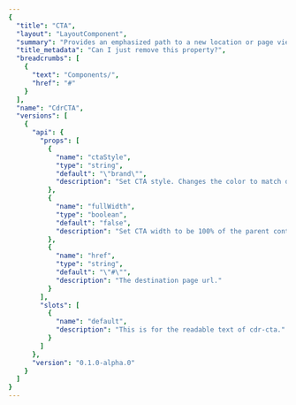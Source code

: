 ```yaml
---
{
  "title": "CTA",
  "layout": "LayoutComponent",
  "summary": "Provides an emphasized path to a new location or page view. It’s primary purpose is for selling or marketing a product(s) and entices users to perform an action. ",
  "title_metadata": "Can I just remove this property?",
  "breadcrumbs": [
    {
      "text": "Components/",
      "href": "#"
    }
  ],
  "name": "CdrCTA",
  "versions": [
    {
      "api": {
        "props": [
          {
            "name": "ctaStyle",
            "type": "string",
            "default": "\"brand\"",
            "description": "Set CTA style. Changes the color to match different themes. Possible values: { brand, dark, light, sale }"
          },
          {
            "name": "fullWidth",
            "type": "boolean",
            "default": "false",
            "description": "Set CTA width to be 100% of the parent container."
          },
          {
            "name": "href",
            "type": "string",
            "default": "\"#\"",
            "description": "The destination page url."
          }
        ],
        "slots": [
          {
            "name": "default",
            "description": "This is for the readable text of cdr-cta."
          }
        ]
      },
      "version": "0.1.0-alpha.0"
    }
  ]
}
---
```


<cdr-doc-tabs>
<template slot="Overview">
<cdr-doc-table-of-contents-shell>

## Brand

Use CTA blue link as an alternative.

<cdr-doc-example-code-pair repository-href="https://github.com/rei/rei-cedar/tree/18.07.1/src/components/cta" sandbox-ref="https://codesandbox.io/s/9ojj43x1op">

```html
  <cdr-cta 
    href="https://rei.com"
  >
    Explore travel tips &amp; gear
  </cdr-cta>
```

</cdr-doc-example-code-pair>

## Dark

Use CTA dark link over a light background image or color to provide proper contrast.

<cdr-doc-example-code-pair repository-href="https://github.com/rei/rei-cedar/tree/18.07.1/src/components/cta" sandbox-ref="https://codesandbox.io/s/9ojj43x1op">

```html
  <cdr-cta 
    href="https://rei.com"
    cta-style="dark"
  >
    Explore travel tips &amp; gear
  </cdr-cta>
```

</cdr-doc-example-code-pair>

## Light

Use CTA Light link over a dark background image or color to provide proper contrast.

<cdr-doc-example-code-pair repository-href="https://github.com/rei/rei-cedar/tree/18.07.1/src/components/cta" sandbox-ref="https://codesandbox.io/s/9ojj43x1op">

```html
  <cdr-cta 
    href="https://rei.com"
    cta-style="light"
  >
    Explore travel tips &amp; gear
  </cdr-cta>
```

</cdr-doc-example-code-pair>

## Sale

Use CTA red link for sale or off-price placements.

<cdr-doc-example-code-pair repository-href="https://github.com/rei/rei-cedar/tree/18.07.1/src/components/cta" sandbox-ref="https://codesandbox.io/s/9ojj43x1op">

```html
  <cdr-cta 
    href="https://rei.com"
    cta-style="sale"
  >
    Shop top-rated gear
  </cdr-cta>
```

</cdr-doc-example-code-pair>

## Elevated

Use elevated when...

<cdr-doc-example-code-pair repository-href="https://github.com/rei/rei-cedar/tree/18.07.1/src/components/cta" sandbox-ref="https://codesandbox.io/s/9ojj43x1op">

```html
  <cdr-cta 
    href="https://rei.com"
    modifier="elevated"
  >
    Explore travel tips &amp; gear
  </cdr-cta>
```

</cdr-doc-example-code-pair>

</cdr-doc-table-of-contents-shell>
</template>

<template slot="API">
<cdr-doc-table-of-contents-shell>
  
## Properties
<cdr-doc-api type="prop" />

## Slots
<cdr-doc-api type="slot" />

## Installation

Resources are available with the [cdr-cta package](https://www.npmjs.com/package/@rei/cdr-cta):

<cdr-doc-api type="installation" />

- Component: `@rei/cdr-cta`
- Component styles: `cdr-cta.css`

To incorporate the required assets for a component, use the following steps:

### #1. Install using NPM

Install the `cdr-cta` package using `npm` in your terminal:

_Terminal_

```terminal
    npm i -s @rei/cdr-link
```

### #2. Import Dependencies

_main.js_

```javascript
// import your required css
import "@rei/cdr-cta/dist/cdr-cta.css";

// CTA uses a 
import "@rei/cdr-link/dist/cdr-icon.css";
```

### #3. Add component to a template

_local.vue_

```vue
<template>
...
  <cdr-cta href="rei.com"></cdr-cta>
...
</template>

<script>
import { CdrCta } from '@rei/cdr-cta';
export default {
  ...
  components: {
    CdrCta
  }
}
</script>
```

## Usage

Cdr-cta is meant to standardize calls-to-action, so there are a limited number of ways it can change. Use the 'elevated' modifier to change the drop shadow, and ctaStyle to change the theme.

This example code renders a full-width cdr-cta link, with the elevated modifier and the sale theme.
```vue
<template>
  <cdr-cta 
    href="https://rei.com" 
    :full-width="true" 
    cta-style="sale" 
    modifier"elevated"
  >
    See our new gear!
  </cdr-cta>
</template>
```

While cdr-cta looks like a button, it's actually an anchor, and should never be used where a button is preferable. Furthermore, cdr-cta should never be assigned a role of button.

If you need to make a link that does not look like a button, use cdr-link.

## Accessibility

- Ensure cdr-cta can be accessed via the keyboard. Don't manipulate the default tab index
- Ensure assistive technologies can find all cdr-cta links on a page by:
  - Using labels that are descriptive. Do not use "Click here" or "start here"
  - Describing the cdr-cta link's destination when clicked
  - Always providing an href attribute. Empty href attributes are not considered true links.
  - Use hidden text that can be read by screen readers, if screen space for text is minimal
  - Use an inline element for hidden text using the cdr-sr-only class
  ```vue
  <cdr-cta>
    Start here <span class="cdr-sr-only">for help finding the proper sleeping bag</span>
  </cdr-cta>
  ```

</cdr-doc-table-of-contents-shell>
</template>

<template slot="History">

## 0.1.0-alpha.0

### What's new

**CdrCTA** component:

- Includes suppoort for various themes
- Renders default and full-width sizes

</template>
</cdr-doc-tabs>